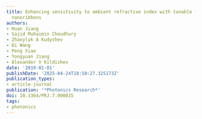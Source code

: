```yaml
---
title: Enhancing sensitivity to ambient refractive index with tunable few-layer graphene/hBN
  nanoribbons
authors:
- Huan Jiang
- Sajid Muhaimin Choudhury
- Zhaxylyk A Kudyshev
- Di Wang
- Peng Xiao
- Yongyuan Jiang
- Alexander V Kildishev
date: '2019-01-01'
publishDate: '2025-04-24T18:50:27.325173Z'
publication_types:
- article-journal
publication: '*Photonics Research*'
doi: 10.1364/PRJ.7.000815
tags:
- photonics
---
```

